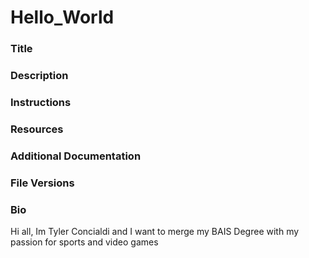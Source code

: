 # Hello_World

### **Title**
### **Description**
### **Instructions**
### **Resources**
### **Additional Documentation**
### **File Versions**


### **Bio**


Hi all, Im Tyler Concialdi and I want to merge my BAIS Degree with my passion for sports and video games
